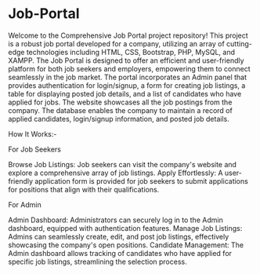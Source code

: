 # Job-Portal
Welcome to the Comprehensive Job Portal project repository! This project is a robust job portal developed for a company, utilizing an array of cutting-edge technologies including HTML, CSS, Bootstrap, PHP, MySQL, and XAMPP. The Job Portal is designed to offer an efficient and user-friendly platform for both job seekers and employers, empowering them to connect seamlessly in the job market. The portal incorporates an Admin panel that provides authentication for login/signup, a form for creating job listings, a table for displaying posted job details, and a list of candidates who have applied for jobs. The website showcases all the job postings from the company. The database enables the company to maintain a record of applied candidates, login/signup information, and posted job details.

How It Works:-

For Job Seekers

Browse Job Listings: Job seekers can visit the company's website and explore a comprehensive array of job listings.
Apply Effortlessly: A user-friendly application form is provided for job seekers to submit applications for positions that align with their qualifications.

For Admin

Admin Dashboard: Administrators can securely log in to the Admin dashboard, equipped with authentication features.
Manage Job Listings: Admins can seamlessly create, edit, and post job listings, effectively showcasing the company's open positions.
Candidate Management: The Admin dashboard allows tracking of candidates who have applied for specific job listings, streamlining the selection process.

 
